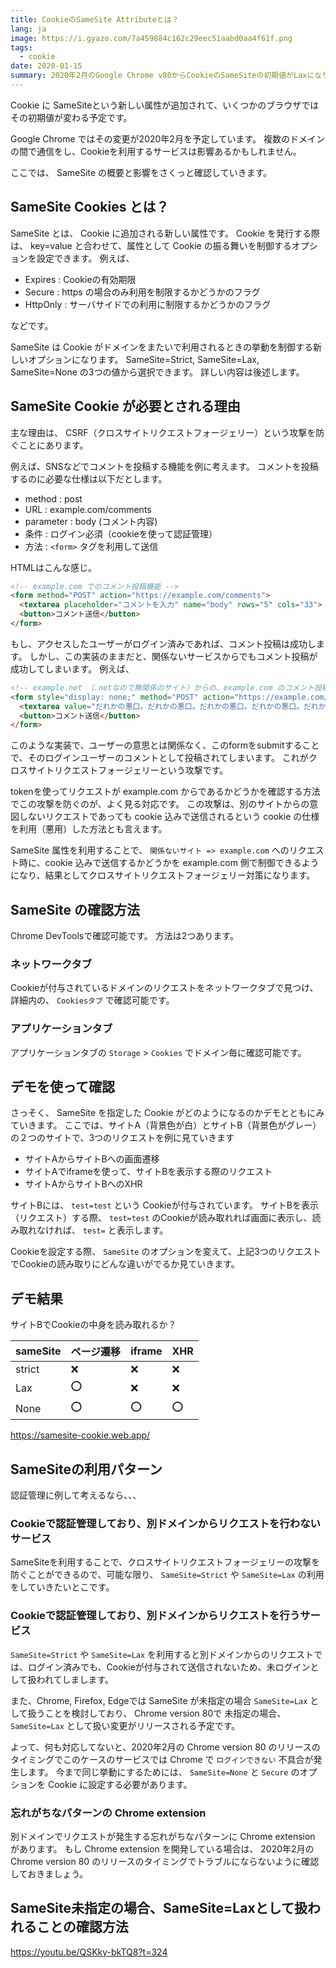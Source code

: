 ```yaml
---
title: CookieのSameSite Attributeとは？ 
lang: ja
image: https://i.gyazo.com/7a459884c162c29eec51aabd0aa4f61f.png
tags:
  - cookie
date: 2020-01-15
summary: 2020年2月のGoogle Chrome v80からCookieのSameSiteの初期値がLaxになります。ドメインをまたいで通信しCookieを利用しているサービスは影響あるかもしれません。SameSiteとはなんなのか、デモを通して説明していきます。
---
```



Cookie に SameSiteという新しい属性が追加されて、いくつかのブラウザではその初期値が変わる予定です。

Google Chrome ではその変更が2020年2月を予定しています。
複数のドメインの間で通信をし、Cookieを利用するサービスは影響あるかもしれません。

ここでは、 SameSite の概要と影響をさくっと確認していきます。

## SameSite Cookies とは？

SameSite とは、 Cookie に追加される新しい属性です。
Cookie を発行する際は、 key=value と合わせて、属性として Cookie の振る舞いを制御するオプションを設定できます。
例えば、

- Expires : Cookieの有効期限
- Secure : https の場合のみ利用を制限するかどうかのフラグ
- HttpOnly : サーバサイドでの利用に制限するかどうかのフラグ

などです。

SameSite は Cookie がドメインをまたいで利用されるときの挙動を制御する新しいオプションになります。
SameSite=Strict, SameSite=Lax, SameSite=None の3つの値から選択できます。
詳しい内容は後述します。

## SameSite Cookie が必要とされる理由

主な理由は、 CSRF（クロスサイトリクエストフォージェリー）という攻撃を防ぐことにあります。

例えば、SNSなどでコメントを投稿する機能を例に考えます。
コメントを投稿するのに必要な仕様は以下だとします。

- method : post
- URL : example.com/comments
- parameter : body (コメント内容)
- 条件 : ログイン必須（cookieを使って認証管理）
- 方法 : `<form>` タグを利用して送信

HTMLはこんな感じ。

```html
<!-- example.com でのコメント投稿機能 -->
<form method="POST" action="https://example.com/comments">
  <textarea placeholder="コメントを入力" name="body" rows="5" cols="33">
  <button>コメント送信</button>
</form>
```

もし、アクセスしたユーザーがログイン済みであれば、コメント投稿は成功します。
しかし、この実装のままだと、関係ないサービスからでもコメント投稿が成功してしまいます。
例えば、

```html
<!-- example.net （.netなので無関係のサイト）からの、example.com のコメント投稿機能を悪用したいたずら -->
<form style="display: none;" method="POST" action="https://example.com/comments">
  <textarea value="だれかの悪口。だれかの悪口。だれかの悪口。だれかの悪口。だれかの悪口。だれかの悪口。だれかの悪口。">
  <button>コメント送信</button>
</form>
```

このような実装で、ユーザーの意思とは関係なく、このformをsubmitすることで、そのログインユーザーのコメントとして投稿されてしまいます。
これがクロスサイトリクエストフォージェリーという攻撃です。

tokenを使ってリクエストが example.com からであるかどうかを確認する方法でこの攻撃を防ぐのが、よく見る対応です。
この攻撃は、別のサイトからの意図しないリクエストであっても cookie 込みで送信されるという cookie の仕様を利用（悪用）した方法とも言えます。

SameSite 属性を利用することで、 `関係ないサイト => example.com` へのリクエスト時に、cookie 込みで送信するかどうかを example.com 側で制御できるようになり、結果としてクロスサイトリクエストフォージェリー対策になります。

## SameSite の確認方法

Chrome DevToolsで確認可能です。
方法は2つあります。

### ネットワークタブ

Cookieが付与されているドメインのリクエストをネットワークタブで見つけ、詳細内の、 `Cookiesタブ` で確認可能です。

### アプリケーションタブ

アプリケーションタブの `Storage` > `Cookies` でドメイン毎に確認可能です。

## デモを使って確認

さっそく、 SameSite を指定した Cookie がどのようになるのかデモとともにみていきます。
ここでは、サイトA（背景色が白）とサイトB（背景色がグレー）の２つのサイトで、3つのリクエストを例に見ていきます

- サイトAからサイトBへの画面遷移
- サイトAでiframeを使って、サイトBを表示する際のリクエスト
- サイトAからサイトBへのXHR

サイトBには、 `test=test` という Cookieが付与されています。
サイトBを表示（リクエスト）する際、 `test=test` のCookieが読み取れれば画面に表示し、読み取れなければ、 `test=` と表示します。

Cookieを設定する際、 `SameSite` のオプションを変えて、上記3つのリクエストでCookieの読み取りにどんな違いがでるか見ていきます。

## デモ結果

サイトBでCookieの中身を読み取れるか？

sameSite|ページ遷移|iframe|XHR
---|---|---|---
strict|❌|❌|❌
Lax|⭕|❌|❌
None|⭕|⭕|⭕

https://samesite-cookie.web.app/

## SameSiteの利用パターン

認証管理に例して考えるなら、、、

### Cookieで認証管理しており、別ドメインからリクエストを行わないサービス

SameSiteを利用することで、クロスサイトリクエストフォージェリーの攻撃を防ぐことができるので、可能な限り、 `SameSite=Strict` や `SameSite=Lax` の利用をしていきたいとこです。

### Cookieで認証管理しており、別ドメインからリクエストを行うサービス

`SameSite=Strict` や `SameSite=Lax` を利用すると別ドメインからのリクエストでは、ログイン済みでも、Cookieが付与されて送信されないため、未ログインとして扱われてしまします。

また、Chrome, Firefox, Edgeでは SameSite が未指定の場合 `SameSite=Lax` として扱うことを検討しており、 Chrome version 80で 未指定の場合、 `SameSite=Lax` として扱い変更がリリースされる予定です。

よって、何も対応してないと、2020年2月の Chrome version 80 のリリースのタイミングでこのケースのサービスでは Chrome で `ログインできない` 不具合が発生します。
今まで同じ挙動にするためには、 `SameSite=None` と `Secure` のオプションを Cookie に設定する必要があります。

### 忘れがちなパターンの Chrome extension

別ドメインでリクエストが発生する忘れがちなパターンに Chrome extension があります。
もし Chrome extension を開発している場合は、 2020年2月の Chrome version 80 のリリースのタイミングでトラブルにならないように確認しておきましょう。

## SameSite未指定の場合、SameSite=Laxとして扱われることの確認方法

https://youtu.be/QSKky-bkTQ8?t=324


















